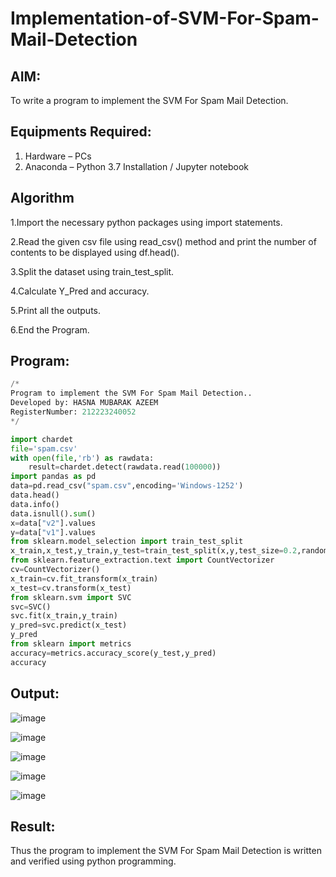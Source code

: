 # Implementation-of-SVM-For-Spam-Mail-Detection

## AIM:
To write a program to implement the SVM For Spam Mail Detection.

## Equipments Required:
1. Hardware – PCs
2. Anaconda – Python 3.7 Installation / Jupyter notebook

## Algorithm
1.Import the necessary python packages using import statements.

2.Read the given csv file using read_csv() method and print the number of contents to be displayed using df.head().

3.Split the dataset using train_test_split.

4.Calculate Y_Pred and accuracy.

5.Print all the outputs.

6.End the Program.

## Program:
```Python
/*
Program to implement the SVM For Spam Mail Detection..
Developed by: HASNA MUBARAK AZEEM
RegisterNumber: 212223240052 
*/

import chardet
file='spam.csv'
with open(file,'rb') as rawdata:
    result=chardet.detect(rawdata.read(100000))
import pandas as pd
data=pd.read_csv("spam.csv",encoding='Windows-1252')
data.head()
data.info()
data.isnull().sum()
x=data["v2"].values
y=data["v1"].values
from sklearn.model_selection import train_test_split
x_train,x_test,y_train,y_test=train_test_split(x,y,test_size=0.2,random_state=0)
from sklearn.feature_extraction.text import CountVectorizer
cv=CountVectorizer()
x_train=cv.fit_transform(x_train)
x_test=cv.transform(x_test)
from sklearn.svm import SVC
svc=SVC()
svc.fit(x_train,y_train)
y_pred=svc.predict(x_test)
y_pred
from sklearn import metrics
accuracy=metrics.accuracy_score(y_test,y_pred)
accuracy
```

## Output:
![image](https://github.com/user-attachments/assets/57baf6fa-ecec-4823-bbf6-00074217f578)

![image](https://github.com/user-attachments/assets/f1f24ed2-ffe5-4fad-a3a8-c68133f75b16)

![image](https://github.com/user-attachments/assets/d3cb49d9-d1d4-4254-a4b5-afc35c4e2e7b)

![image](https://github.com/user-attachments/assets/35de045b-ddd6-4e70-988a-2a766cefbae4)

![image](https://github.com/user-attachments/assets/fc05e94d-a1c2-41ee-b668-1a5005fbecc0)


## Result:
Thus the program to implement the SVM For Spam Mail Detection is written and verified using python programming.
